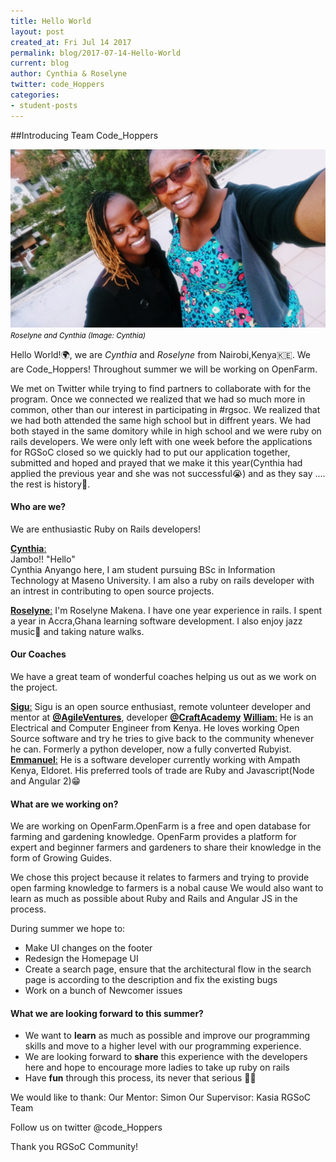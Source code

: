 ```yaml
---
title: Hello World 
layout: post
created_at: Fri Jul 14 2017
permalink: blog/2017-07-14-Hello-World
current: blog
author: Cynthia & Roselyne
twitter: code_Hoppers
categories:
- student-posts
---
```


##Introducing Team Code_Hoppers

<img src="/img/blog/2017/code_hoppers.jpg" alt="Cynthia and Roselyne">
<br><font color="black"><small><i> Roselyne and Cynthia (Image: Cynthia)</i></small></font>

Hello World!🌍, we are _Cynthia_ and _Roselyne_ from Nairobi,Kenya🇰🇪. We are Code_Hoppers! Throughout summer we will be working on OpenFarm. 

We met on Twitter while trying to find partners to collaborate with for the program. Once we connected we realized that we had so much more in common, other than our interest in participating in #rgsoc. We realized that we had both attended the same high school but in diffrent years. We had both stayed in the same domitory while in high school and we were ruby on rails developers. We were only left with one week before the applications for RGSoC closed so we quickly had to put our application together, submitted and hoped and prayed that we make it this year(Cynthia had applied the previous year and she was not successful😭) and as they say .... the rest is history🎉.

#### Who are we?  
We are enthusiastic Ruby on Rails developers!

[__Cynthia__:](https://twitter.com/annyango)  
Jambo!! "Hello"  
Cynthia Anyango here, I am student pursuing BSc in Information Technology at Maseno University. I am also a ruby on rails developer with an intrest in contributing to open source projects.

[__Roselyne__:](https://twitter.com/RoselyneMakena) 
I'm Roselyne Makena. I have one year experience in rails. I spent a year in Accra,Ghana learning software development. I also enjoy jazz music🎺 and taking nature walks. 


#### Our Coaches
We have a great team of wonderful coaches helping us out as we work on the project. 

[__Sigu__:](https://twitter.com/s_igu)
Sigu is an open source enthusiast, remote volunteer developer and mentor at [__@AgileVentures__](https://github.com/agileventures), developer [__@CraftAcademy__](https://github.com/craftacademy)
[__William__:](https://twitter.com/wanyama_man)
He is an Electrical and Computer Engineer from Kenya. He loves working Open Source software and try he tries to give back to the community whenever he can. Formerly a python developer, now a fully converted Rubyist.
[__Emmanuel__:](http://twitter.com/achachiez)
He is a software developer currently working with Ampath Kenya, Eldoret. His preferred tools of trade are Ruby and Javascript(Node and Angular 2)😁

#### What are we working on?
We are working on OpenFarm.OpenFarm is a free and open database for farming and gardening knowledge. OpenFarm provides a platform for expert and beginner farmers and gardeners to share their knowledge in the form of Growing Guides.

We chose this project because it relates to farmers and trying to provide open farming knowledge to farmers is a nobal cause 
We would also want to learn as much as possible about Ruby and Rails and Angular JS in the process.  

During summer we hope to:

* Make UI changes on the footer
* Redesign the Homepage UI
* Create a search page, ensure that the architectural flow in the search page is according to the description and fix the existing bugs
* Work on a bunch of Newcomer issues

#### What we are looking forward to this summer?
* We want to **learn** as much as possible and improve our programming skills and move to a higher level with our programming experience. 
* We are looking forward to **share** this experience with the developers here and hope to encourage more ladies to take up ruby on rails 
* Have **fun** through this process, its never that serious 💃🏽

We would like to thank: 
Our Mentor: Simon
Our Supervisor: Kasia
RGSoC Team 


Follow us on twitter @code_Hoppers

Thank you RGSoC Community!
